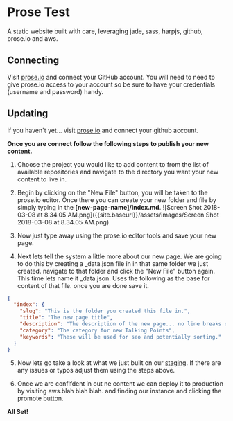 # Prose Test

A static website built with care, leveraging jade, sass, harpjs, github, prose.io and aws.

## Connecting

Visit [prose.io](prose.io) and connect your GitHub account. You will need to need to give prose.io access to your account so be sure to have your credentials (username and password) handy.

## Updating

If you haven't yet... visit [prose.io](prose.io) and connect your github account.

**Once you are connect follow the following steps to publish your new content.**

1. Choose the project you would like to add content to from the list of available repositories and navigate to the directory you want your new content to live in.

2. Begin by clicking on the "New File" button, you will be taken to the prose.io editor. Once there you can create your new folder and file by simply typing in the **\[new-page-name]/index.md**. ![Screen Shot 2018-03-08 at 8.34.05 AM.png]({{site.baseurl}}/assets/images/Screen Shot 2018-03-08 at 8.34.05 AM.png)

3. Now just type away using the prose.io editor tools and save your new page.

4. Next lets tell the system a little more about our new page. We are going to do this by creating a _data.json file in in that same folder we just created. navigate to that folder and click the "New File" button again. This time lets name it _data.json. Uses the following as the base for content of that file. once you are done save it.
```json
{
  "index": {
    "slug": "This is the folder you created this file in.",
    "title": "The new page title",
    "description": "The description of the new page... no line breaks or funny charachters please.",
    "category": "The category for new Talking Points",
    "keywords": "These will be used for seo and potentially sorting."
  }
}
```

5. Now lets go take a look at what we just built on our [staging](https://test-prose-staging.herokuapp.com/). If there are any issues or typos adjust them using the steps above.

6. Once we are confifdent in out ne content we can deploy it to production by visiting aws.blah blah blah. and finding our instance and clicking the promote button.

**All Set!**

<!--stackedit_data:
eyJoaXN0b3J5IjpbLTE2NTg0NjgwODRdfQ==
-->